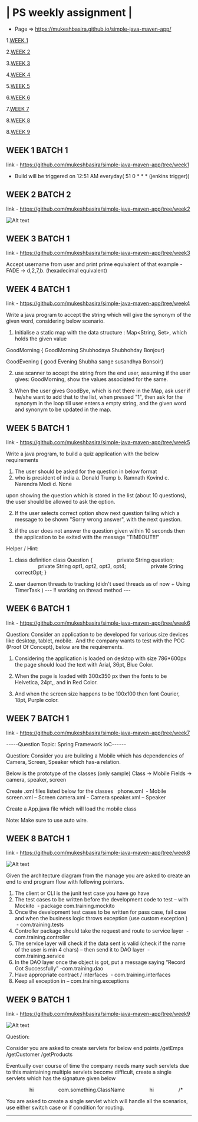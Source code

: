 
| PS weekly assignment |
========================

* Page => https://mukeshbasira.github.io/simple-java-maven-app/

1.[WEEK 1](#WEEK-1-BATCH-1)

2.[WEEK 2](#WEEK-2-BATCH-2)

3.[WEEK 3](#WEEK-3-BATCH-1)

4.[WEEK 4](#WEEK-4-BATCH-1)

5.[WEEK 5](#WEEK-5-BATCH-1)

6.[WEEK 6](#WEEK-6-BATCH-1)

7.[WEEK 7](#WEEK-7-BATCH-1)

8.[WEEK 8](#WEEK-8-BATCH-1)

8.[WEEK 9](#WEEK-9-BATCH-1)

## WEEK 1 BATCH 1  
link - https://github.com/mukeshbasira/simple-java-maven-app/tree/week1

- Build will be triggered on 12:51 AM everyday( 51 0 * * * (jenkins trigger))

## WEEK 2 BATCH 2
link - https://github.com/mukeshbasira/simple-java-maven-app/tree/week2

![Alt text](UML-Diagrams/UML1.png?raw=true "UML_Diagram_For_DB")

## WEEK 3 BATCH 1
link -  https://github.com/mukeshbasira/simple-java-maven-app/tree/week3


Accept username from user and print prime equivalent of that
example -
 FADE -> d,2,7,b. (hexadecimal equivalent)

## WEEK 4 BATCH 1
link -  https://github.com/mukeshbasira/simple-java-maven-app/tree/week4

Write a java program to accept the string which will give the synonym of the given word, considering below scenario.

1. Initialise a static map with the data structure : Map<String, Set<String>>, which holds the given value

GoodMorning
               { GoodMorning
                Shubhodaya
                Shubhohday
                Bonjour}

GoodEvening
              {  good Evening
                Shubha sange
                susandhya
                Bonsoir}

2. use scanner to accept the string from the end user, assuming if the user gives: GoodMorning, show the values associated for the same.

3. When the user gives GoodBye, which is not there in the Map, ask user if he/she want to add that to the list, when pressed "1", then ask for the synonym in the loop till user enters a empty string, and the given word and synonym to be updated in the map.



## WEEK 5 BATCH 1  
link - https://github.com/mukeshbasira/simple-java-maven-app/tree/week5

Write a java program, to build a quiz application with the below requirements

1. The user should be asked for the question in below format
 
1. who is president of india
a. Donald Trump
b. Ramnath Kovind
c. Narendra Modi
d. None

upon showing the question which is stored in the list (about 10 questions), the user should be allowed to ask the option. 

2. If the user selects correct option show next question failing which a message to be shown "Sorry wrong answer", with the next question.

3. if the user does not answer the question given within 10 seconds then the application to be exited with the message "TIMEOUT!!!"


Helper / Hint:

1. class definition
class Question {
                private String question;
                private String opt1, opt2, opt3, opt4;
                private String correctOpt;
}

2. user daemon threads to tracking
(didn't used threads as of now + Using  TimerTask )
    --- !! working on thread method ---







## WEEK 6 BATCH 1  
link - https://github.com/mukeshbasira/simple-java-maven-app/tree/week6


Question: Consider an application to be developed for various size devices like desktop, tablet, mobile.  And the company wants to test with the POC (Proof Of Concept), below are the requirements.


1. Considering the application is loaded on desktop with size 786*600px the page should load the text with Arial, 36pt, Blue Color.
2. When the page is loaded with 300x350 px then the fonts to be Helvetica, 24pt,, and in Red Color.

3. And when the screen size happens to be 100x100 then font Courier, 18pt, Purple color.



## WEEK 7 BATCH 1  

link - https://github.com/mukeshbasira/simple-java-maven-app/tree/week7


-----Question Topic: Spring Framework IoC------

Question: Consider you are building a Mobile which has dependencies of Camera, Screen, Speaker which has-a relation. 

Below is the prototype of the classes (only sample)
Class -> Mobile
Fields -> camera, speaker, screen



Create .xml files listed below for the classes  
phone.xml  - Mobile
screen.xml – Screen
camera.xml - Camera
speaker.xml – Speaker


Create a App.java file which will load the mobile class

Note: Make sure to use auto wire.


## WEEK 8 BATCH 1  

link - https://github.com/mukeshbasira/simple-java-maven-app/tree/week8

![Alt text](UML-Diagrams/UML2.png?raw=true "UML_Diagram_For_App")

Given the architecture diagram from the manage you are asked to create an end to end program flow with following pointers.

1. The client or CLI is the junit test case you have go have
2. The test cases to be written before the development code to test – with Mockito  - package com.training.mockito
3. Once the development test cases to be written for pass case, fail case and when the business logic throws exception (use custom exception )  - com.training.tests
4. Controller package should take the request and route to service layer  - com.training.controller
5. The service layer will check if the data sent is valid (check if the name of the user is min 4 chars) – then send it to DAO layer  - com.training.service
6. In the DAO layer once the object is got, put a message saying “Record Got Successfully” -com.training.dao
7. Have appropriate contract / interfaces  - com.training.interfaces
8. Keep all exception in – com.training.exceptions


## WEEK 9 BATCH 1

link - https://github.com/mukeshbasira/simple-java-maven-app/tree/week9


![Alt text](UML-Diagrams/UML3.png?raw=true "UML_Diagram_For_Web_App")


Question:

Consider you are asked to create servlets for below end points
/getEmps
/getCustomer
/getProducts

Eventually over course of time the company needs many such servlets due to this maintaining multiple servlets become difficult, create a single servlets which has the signature given below


<servlet>
                <servlet-name>hi</servlet-name>
                <servlet-class>com.something.ClassName</servlet-class>
</servlet>

<servlet-mapping>
                <servlet-name>hi</servlet-name>
                <url-pattern>/*</url-pattern>
</servlet-mapping>

You are asked to create a single servlet which will handle all the scenarios, use either switch case or if condition for routing.

------------------------------------------------------------------------
